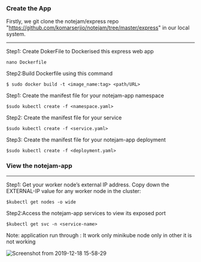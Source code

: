 
### Create the App
Firstly, we git clone the notejam/express repo "https://github.com/komarserjio/notejam/tree/master/express" in our local system.

***
Step1: Create DokerFile to Dockerised this express web app
~~~
nano Dockerfile
~~~
Step2:Build Dockerfile using this command
~~~
$ sudo docker build -t <image_name:tag> <path/URL>
~~~
Step1: Create the manifest file for your notejam-app namespace
```
$sudo kubectl create -f <namespace.yaml>
```

Step2: Create the manifest file for your service
```
$sudo kubectl create -f <service.yaml>
```

Step3: Create the manifest file for your notejam-app deployment
```
$sudo kubectl create -f <deployment.yaml> 
```

### View the notejam-app
***
Step1: Get your worker node’s external IP address. Copy down the EXTERNAL-IP value for any worker node in the cluster:
```
$kubectl get nodes -o wide
```

Step2:Access the notejam-app services to view its exposed port 
```
$kubectl get svc -n <service-name>
```
Note: application run through <clusterIP>:<port>
 It work only minikube node only in other it is not working 

![Screenshot from 2019-12-18 15-58-29](https://user-images.githubusercontent.com/54974563/71540861-1b5a3d80-2976-11ea-9a79-475ef3a3f313.png)

